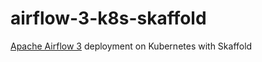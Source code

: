 # airflow-3-k8s-skaffold

[Apache Airflow 3](https://airflow.apache.org/blog/airflow-three-point-oh-is-here/) deployment on Kubernetes with Skaffold
